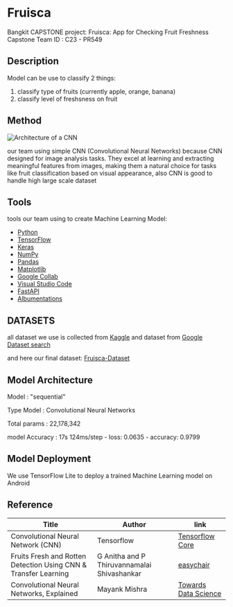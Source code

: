# Fruisca
Bangkit CAPSTONE project:  Fruisca: App for Checking Fruit Freshness
Capstone Team ID : C23 - PR549

## Description
Model can be use to classify 2 things:
  1. classify type of fruits (currently apple, orange, banana)
  2. classify level of freshsness on fruit

## Method
 ![Architecture of a CNN](https://miro.medium.com/v2/resize:fit:720/format:webp/1*kkyW7BR5FZJq4_oBTx3OPQ.png)
 
our team using simple CNN (Convolutional Neural Networks) because CNN designed for image analysis tasks. They excel at learning and extracting meaningful features from images, making them a natural choice for tasks like fruit classification based on visual appearance, also CNN is good to handle high large scale dataset

## Tools
tools our team using to create Machine Learning Model:
- [Python](https://www.python.org)
- [TensorFlow](https://www.tensorflow.org)
- [Keras](https://keras.io)
- [NumPy](https://numpy.org)
- [Pandas](https://pandas.pydata.org)
- [Matplotlib](https://matplotlib.org)
- [Google Collab](https://colab.research.google.com)
- [Visual Studio Code](https://code.visualstudio.com)
- [FastAPI](https://fastapi.tiangolo.com)
- [Albumentations](https://albumentations.ai/docs/)

## DATASETS
all dataset we use is collected from [Kaggle](https://www.kaggle.com) and dataset from [Google Dataset search](https://datasetsearch.research.google.com)

and here our final dataset: [Fruisca-Dataset](https://www.kaggle.com/datasets/kuuha2768/fruisca-dataset)

## Model Architecture

Model          : "sequential"

Type Model     : Convolutional Neural Networks

Total params   : 22,178,342

model Accuracy : 17s 124ms/step - loss: 0.0635 - accuracy: 0.9799


## Model Deployment
We use TensorFlow Lite to deploy a trained Machine Learning model on Android

## Reference
| Title                              | Author | link                   | 
| ---------------------------------- |  ---------------------- | ---------------------- |
| Convolutional Neural Network (CNN) |  Tensorflow | [Tensorflow Core](https://www.tensorflow.org/tutorials/images/cnn) |
| Fruits Fresh and Rotten Detection Using CNN & Transfer Learning | G Anitha and P Thiruvannamalai Shivashankar | [easychair](https://easychair.org/publications/preprint_open/wZ2Fv) |
| Convolutional Neural Networks, Explained | Mayank Mishra | [Towards Data Science](https://towardsdatascience.com/convolutional-neural-networks-explained-9cc5188c4939) |


